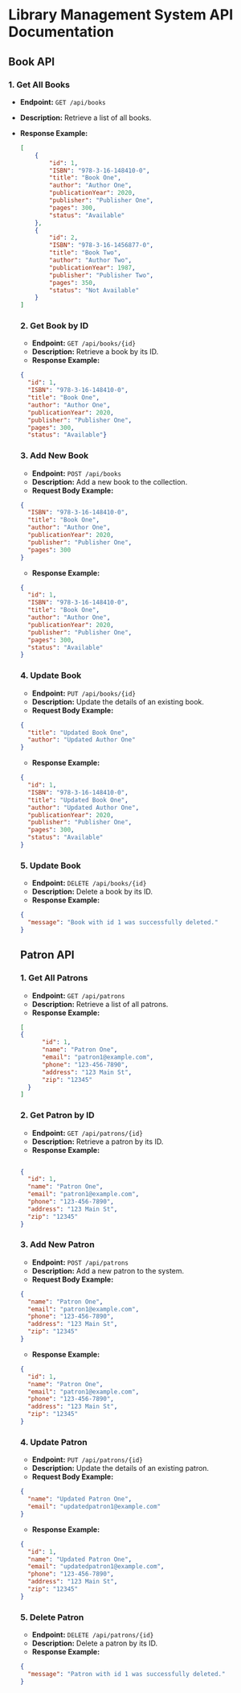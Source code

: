 # Library Management System API Documentation

## Book API

### 1. Get All Books
- **Endpoint:** `GET /api/books`
- **Description:** Retrieve a list of all books.
- **Response Example:**
  ```json
  [
      {
          "id": 1,
          "ISBN": "978-3-16-148410-0",
          "title": "Book One",
          "author": "Author One",
          "publicationYear": 2020,
          "publisher": "Publisher One",
          "pages": 300,
          "status": "Available"
      },
      {
          "id": 2,
          "ISBN": "978-3-16-1456877-0",
          "title": "Book Two",
          "author": "Author Two",
          "publicationYear": 1987,
          "publisher": "Publisher Two",
          "pages": 350,
          "status": "Not Available"
      }
  ]
  ```
  
  ### 2. Get Book by ID
  - **Endpoint:** `GET /api/books/{id}`
  - **Description:** Retrieve a book by its ID.
  - **Response Example:**
  ```json
  {
    "id": 1,
    "ISBN": "978-3-16-148410-0",
    "title": "Book One",
    "author": "Author One",
    "publicationYear": 2020,
    "publisher": "Publisher One",
    "pages": 300,
    "status": "Available"}
  ```
  
  ### 3. Add New Book
  - **Endpoint:** `POST /api/books`
  - **Description:** Add a new book to the collection.
  - **Request Body Example:**
  ```json
  {
    "ISBN": "978-3-16-148410-0",
    "title": "Book One",
    "author": "Author One",
    "publicationYear": 2020,
    "publisher": "Publisher One",
    "pages": 300
  }
  ```
  - **Response Example:**
  ```json
  {
    "id": 1,
    "ISBN": "978-3-16-148410-0",
    "title": "Book One",
    "author": "Author One",
    "publicationYear": 2020,
    "publisher": "Publisher One",
    "pages": 300,
    "status": "Available"
  }
  ```
  
  ### 4. Update Book
  - **Endpoint:** `PUT /api/books/{id}`
  - **Description:** Update the details of an existing book.
  - **Request Body Example:**
  ```json
  {
    "title": "Updated Book One",
    "author": "Updated Author One"
  }
  ```
  - **Response Example:**
  ```json
  {
    "id": 1,
    "ISBN": "978-3-16-148410-0",
    "title": "Updated Book One",
    "author": "Updated Author One",
    "publicationYear": 2020,
    "publisher": "Publisher One",
    "pages": 300,
    "status": "Available"
  }
  ```
  
  ### 5. Update Book
  - **Endpoint:** `DELETE /api/books/{id}`
  - **Description:** Delete a book by its ID.
  - **Response Example:**
  ```json
  {
    "message": "Book with id 1 was successfully deleted."
  }
  ```

  ## Patron API
  
  ### 1. Get All Patrons
  - **Endpoint:** `GET /api/patrons`
  - **Description:** Retrieve a list of all patrons.
  - **Response Example:**
  ```json
  [
  {
        "id": 1,
        "name": "Patron One",
        "email": "patron1@example.com",
        "phone": "123-456-7890",
        "address": "123 Main St",
        "zip": "12345"
    }
  ]
  ```

   ### 2. Get Patron by ID
  - **Endpoint:** `GET /api/patrons/{id}`
  - **Description:** Retrieve a patron by its ID.
  - **Response Example:**
  ```json
  
  {
    "id": 1,
    "name": "Patron One",
    "email": "patron1@example.com",
    "phone": "123-456-7890",
    "address": "123 Main St",
    "zip": "12345"
  }
  ```

   ### 3. Add New Patron
  - **Endpoint:** `POST /api/patrons`
  - **Description:** Add a new patron to the system.
  - **Request Body Example:**
  ```json
  {
    "name": "Patron One",
    "email": "patron1@example.com",
    "phone": "123-456-7890",
    "address": "123 Main St",
    "zip": "12345"
  }
  ```
   - **Response Example:**
  ```json
  {
    "id": 1,
    "name": "Patron One",
    "email": "patron1@example.com",
    "phone": "123-456-7890",
    "address": "123 Main St",
    "zip": "12345"
  }
  ```

   ### 4. Update Patron
  - **Endpoint:** `PUT /api/patrons/{id}`
  - **Description:** Update the details of an existing patron.
  - **Request Body Example:**
  ```json
  {
    "name": "Updated Patron One",
    "email": "updatedpatron1@example.com"
  }
  ```
   - **Response Example:**
  ```json
  {
    "id": 1,
    "name": "Updated Patron One",
    "email": "updatedpatron1@example.com",
    "phone": "123-456-7890",
    "address": "123 Main St",
    "zip": "12345"
  }
  ```

   ### 5. Delete Patron
  - **Endpoint:** `DELETE /api/patrons/{id}`
  - **Description:** Delete a patron by its ID.
  - **Response Example:**
  ```json
  {
    "message": "Patron with id 1 was successfully deleted."
  }
  ```

  
  
 
  
    

  
  
  
  
